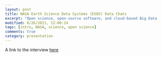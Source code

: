 ```yaml
---
layout: post
title: NASA Earth Science Data Systems (ESDS) Data Chats
excerpt: "Open science, open-source software, and cloud-based Big Data collections are changing how science is conducted and expanding the possibilities for what scientists can do with NASA data."
modified: 8/26/2021, 12:00:24
tags: [intro, NASA, science, open science]
comments: true
category: presentation
---
```


A link to the interview [here](https://earthdata.nasa.gov/learn/data-chat/data-chat-dr-chelle-gentemann)
